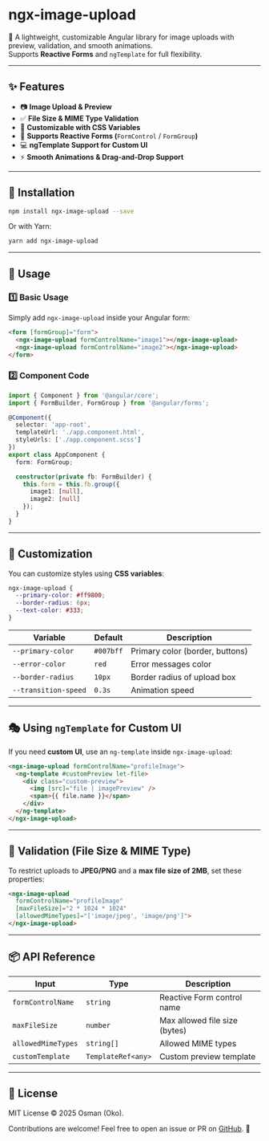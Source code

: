 # ngx-image-upload

🚀 A lightweight, customizable Angular library for image uploads with preview, validation, and smooth animations.\
Supports **Reactive Forms** and `ngTemplate` for full flexibility.

---

## ✨ Features

- 📷 **Image Upload & Preview**
- ✅ **File Size & MIME Type Validation**
- 🎨 **Customizable with CSS Variables**
- 👜 **Supports Reactive Forms (**`FormControl` / `FormGroup`**)**
- 💻 **ngTemplate Support for Custom UI**
- ⚡ **Smooth Animations & Drag-and-Drop Support**

---

## 🚀 Installation

```sh
npm install ngx-image-upload --save
```

Or with Yarn:

```sh
yarn add ngx-image-upload
```

---

## 📌 Usage

### **1️⃣ Basic Usage**

Simply add `ngx-image-upload` inside your Angular form:

```html
<form [formGroup]="form">
  <ngx-image-upload formControlName="image1"></ngx-image-upload>
  <ngx-image-upload formControlName="image2"></ngx-image-upload>
</form>
```

### **2️⃣ Component Code**

```ts
import { Component } from '@angular/core';
import { FormBuilder, FormGroup } from '@angular/forms';

@Component({
  selector: 'app-root',
  templateUrl: './app.component.html',
  styleUrls: ['./app.component.scss']
})
export class AppComponent {
  form: FormGroup;

  constructor(private fb: FormBuilder) {
    this.form = this.fb.group({
      image1: [null],
      image2: [null]
    });
  }
}
```

---

## 🎨 Customization

You can customize styles using **CSS variables**:

```scss
ngx-image-upload {
  --primary-color: #ff9800;
  --border-radius: 6px;
  --text-color: #333;
}
```

| Variable             | Default   | Description                     |
| -------------------- | --------- | ------------------------------- |
| `--primary-color`    | `#007bff` | Primary color (border, buttons) |
| `--error-color`      | `red`     | Error messages color            |
| `--border-radius`    | `10px`    | Border radius of upload box     |
| `--transition-speed` | `0.3s`    | Animation speed                 |

---

## 🎭 **Using **`ngTemplate`** for Custom UI**

If you need **custom UI**, use an `ng-template` inside `ngx-image-upload`:

```html
<ngx-image-upload formControlName="profileImage">
  <ng-template #customPreview let-file>
    <div class="custom-preview">
      <img [src]="file | imagePreview" />
      <span>{{ file.name }}</span>
    </div>
  </ng-template>
</ngx-image-upload>
```

---

## 🌟 Validation (File Size & MIME Type)

To restrict uploads to **JPEG/PNG** and a **max file size of 2MB**, set these properties:

```html
<ngx-image-upload
  formControlName="profileImage"
  [maxFileSize]="2 * 1024 * 1024"
  [allowedMimeTypes]="['image/jpeg', 'image/png']">
</ngx-image-upload>
```

---

## 📦 **API Reference**

| Input              | Type               | Description                   |
| ------------------ | ------------------ | ----------------------------- |
| `formControlName`  | `string`           | Reactive Form control name    |
| `maxFileSize`      | `number`           | Max allowed file size (bytes) |
| `allowedMimeTypes` | `string[]`         | Allowed MIME types            |
| `customTemplate`   | `TemplateRef<any>` | Custom preview template       |

---

## 🐝 **License**

MIT License © 2025 Osman (Oko).

Contributions are welcome! Feel free to open an issue or PR on [GitHub](https://github.com/osmanabdelsalam/ngx-image-upload). 🚀
